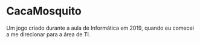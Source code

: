 # CacaMosquito
Um jogo criado durante a aula de Informática em 2019, quando eu comecei a me direcionar para a área de TI.
